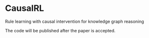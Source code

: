 # CausalRL
Rule learning with causal intervention for knowledge graph reasoning

The code will be published after the paper is accepted.
